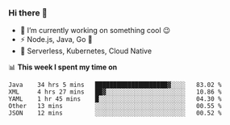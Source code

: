 ### Hi there 👋

<!--
**nodejh/nodejh** is a ✨ _special_ ✨ repository because its `README.md` (this file) appears on your GitHub profile.

Here are some ideas to get you started:

- 🔭 I’m currently working on ...
- 🌱 I’m currently learning ...
- 👯 I’m looking to collaborate on ...
- 🤔 I’m looking for help with ...
- 💬 Ask me about ...
- 📫 How to reach me: ...
- 😄 Pronouns: ...
- ⚡ Fun fact: ...
-->

- 🔭 I’m currently working on something cool :wink:
- ⚡ Node.js, Java, Go :thought_balloon:
- 🤖 Serverless, Kubernetes, Cloud Native

📊 **This week I spent my time on**

<!--START_SECTION:waka-->
```text
Java    34 hrs 5 mins   ████████████████████▓░░░░   83.02 % 
XML     4 hrs 27 mins   ██▓░░░░░░░░░░░░░░░░░░░░░░   10.86 % 
YAML    1 hr 45 mins    █░░░░░░░░░░░░░░░░░░░░░░░░   04.30 % 
Other   13 mins         ░░░░░░░░░░░░░░░░░░░░░░░░░   00.55 % 
JSON    12 mins         ░░░░░░░░░░░░░░░░░░░░░░░░░   00.52 % 
```
<!--END_SECTION:waka-->


<!--
:traffic_light: **Visitors**

![visitors](https://visitor-badge.glitch.me/badge?page_id=nodejh.nodejh)
-->
